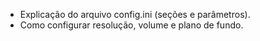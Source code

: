 * Explicação do arquivo config.ini (seções e parâmetros).
* Como configurar resolução, volume e plano de fundo.